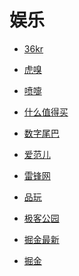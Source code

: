 # 娱乐


<div id = "首"></div>
<script src = "../js/首.js"></script>


* [36kr](https://m.36kr.com/)
* [虎嗅](https://m.huxiu.com/)
* [喷嚏](http://www.dapenti.com/blog/indexforweb.asp)
* [什么值得买](https://m.smzdm.com/)


* [数字尾巴](https://m.dgtle.com/)
* [爱范儿](https://www.ifanr.com/)
* [雷锋网](https://www.leiphone.com/)
* [品玩](https://www.pingwest.com/)
* [极客公园](https://www.geekpark.net/)


* [掘金最新](https://juejin.cn/?sort=newest)
* [掘金](https://juejin.cn/)

